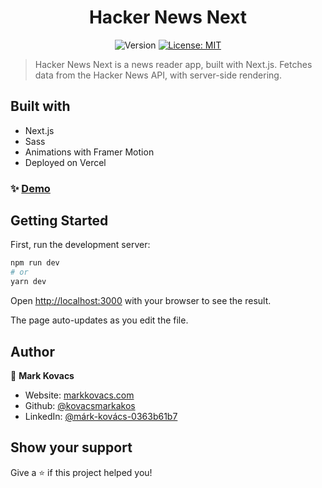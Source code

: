 <h1 align="center">Hacker News Next</h1>
<p align="center">
  <img alt="Version" src="https://img.shields.io/badge/version-0.1.0-blue.svg?cacheSeconds=2592000" />
  <a href="#" target="_blank">
    <img alt="License: MIT" src="https://img.shields.io/badge/License-MIT-yellow.svg" />
  </a>
</p>

> Hacker News Next is a news reader app, built with Next.js. Fetches data from the Hacker News API, with server-side rendering.

## Built with

- Next.js
- Sass
- Animations with Framer Motion
- Deployed on Vercel

### ✨ [Demo](https://hacker-news-next-js.vercel.app)

## Getting Started

First, run the development server:

```bash
npm run dev
# or
yarn dev
```

Open [http://localhost:3000](http://localhost:3000) with your browser to see the result.

The page auto-updates as you edit the file.

## Author

👤 **Mark Kovacs**

* Website: [markkovacs.com](https://markkovacs.com)
* Github: [@kovacsmarkakos](https://github.com/kovacsmarkakos)
* LinkedIn: [@márk-kovács-0363b61b7](https://linkedin.com/in/márk-kovács-0363b61b7)

## Show your support

Give a ⭐️ if this project helped you!
